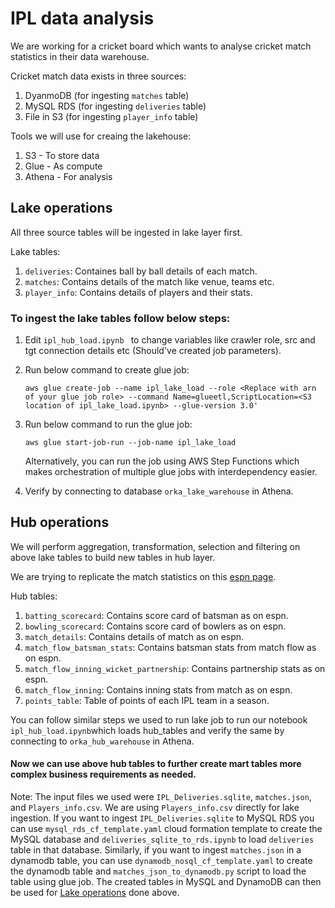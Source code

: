 # IPL data analysis

We are working for a cricket board which wants to 
analyse cricket match statistics in their data warehouse.

Cricket match data exists in three sources:
1. DyanmoDB (for ingesting ```matches``` table)
2. MySQL RDS (for ingesting ```deliveries``` table)
3. File in S3 (for ingesting ```player_info``` table)

Tools we will use for creaing the lakehouse:
1. S3 - To store data
2. Glue - As compute
3. Athena - For analysis

## <a name="lake_operations"></a>Lake operations

All three source tables will be ingested in lake layer 
first.

Lake tables:
1. ```deliveries```: Containes ball by ball details of 
   each match.
2. ```matches```: Contains details of the match like 
   venue, teams etc.
3. ```player_info```: Contains details of players and 
   their stats.

### To ingest the lake tables follow below steps:
1. Edit ```ipl_hub_load.ipynb ``` to change variables 
   like crawler role, src and tgt connection details etc 
   (Should've created job parameters). 
2. Run below command to create glue job: 

    ```aws glue create-job --name ipl_lake_load --role <Replace with arn of your glue job role> --command Name=glueetl,ScriptLocation=<S3 location of ipl_lake_load.ipynb> --glue-version 3.0'```
3. Run below command to run the glue job:

   ```aws glue start-job-run --job-name ipl_lake_load```
   
   Alternatively, you can run the job using AWS Step Functions which makes orchestration of multiple glue jobs with interdependency easier.
4. Verify by connecting to database ```orka_lake_warehouse``` in Athena.


## Hub operations

We will perform aggregation, transformation, selection 
and filtering on above lake tables to build new tables in 
hub layer.

We are trying to replicate the match statistics on this [espn page](https://www.espncricinfo.com/series/ipl-2017-1078425/sunrisers-hyderabad-vs-royal-challengers-bangalore-1st-match-1082591/full-scorecard).

Hub tables:
1. ```batting_scorecard```: Contains score card of batsman as on espn.
2. ```bowling_scorecard```: Contains score card of bowlers as on espn.
3. ```match_details```: Contains details of match as on espn.
4. ```match_flow_batsman_stats```: Contains batsman stats from match flow as on espn.
5. ```match_flow_inning_wicket_partnership```: Contains partnership stats as on espn.
6. ```match_flow_inning```: Contains inning stats from match as on espn.
7. ```points_table```: Table of points of each IPL team in a season.

You can follow similar steps we used to run lake job to run our notebook ```ipl_hub_load.ipynb```which loads hub_tables and verify the same by connecting to ```orka_hub_warehouse``` in Athena.

#### Now we can use above hub tables to further create mart tables more complex business requirements as needed. 


Note: The input files we used were ```IPL_Deliveries.sqlite```, ```matches.json```, and  ```Players_info.csv```. We are using ```Players_info.csv``` directly for lake ingestion. If you want to ingest  ```IPL_Deliveries.sqlite``` to MySQL RDS you can use ```mysql_rds_cf_template.yaml``` cloud formation template to create the MySQL database and ```deliveries_sqlite_to_rds.ipynb``` to load ```deliveries``` table in that database. Similarly, if you want to ingest ```matches.json``` in a dynamodb table, you can use ```dynamodb_nosql_cf_template.yaml``` to create the dynamodb table and  ```matches_json_to_dynamodb.py``` script to load the table using glue job. The created tables in MySQL and DynamoDB can then be used for [Lake operations](lake_operations) done above.

